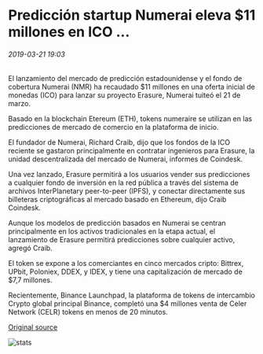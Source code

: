 # Predicción startup Numerai eleva $11 millones en ICO ...

###### 2019-03-21 19:03

El lanzamiento del mercado de predicción estadounidense y el fondo de cobertura Numerai (NMR) ha recaudado $11 millones en una oferta inicial de monedas (ICO) para lanzar su proyecto Erasure, Numerai tuiteó el 21 de marzo.

Basado en la blockchain Etereum (ETH), tokens numeraire se utilizan en las predicciones de mercado de comercio en la plataforma de inicio.

El fundador de Numerai, Richard Craib, dijo que los fondos de la ICO reciente se gastaron principalmente en contratar ingenieros para Erasure, la unidad descentralizada del mercado de Numerai, informes de Coindesk.

Una vez lanzado, Erasure permitirá a los usuarios vender sus predicciones a cualquier fondo de inversión en la red pública a través del sistema de archivos InterPlanetary peer-to-peer (IPFS), y conectar directamente sus billeteras criptográficas al mercado basado en Ethereum, dijo Craib Coindesk.

Aunque los modelos de predicción basados en Numerai se centran principalmente en los activos tradicionales en la etapa actual, el lanzamiento de Erasure permitirá predicciones sobre cualquier activo, agregó Craib.

El token se expone a los comerciantes en cinco mercados cripto: Bittrex, UPbit, Poloniex, DDEX, y IDEX, y tiene una capitalización de mercado de $7,7 millones.

Recientemente, Binance Launchpad, la plataforma de tokens de intercambio Crypto global principal Binance, completó una $4 millones venta de Celer Network (CELR) tokens en menos de 20 minutos.

[Original source](https://cointelegraph.com/news/prediction-startup-numerai-raises-11-million-in-ico)

![stats](https://c.statcounter.com/11760860/0/a89fa40b/1/ "stats")